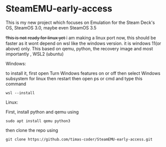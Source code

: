 # SteamEMU-early-access
This is my new project which focuses on Emulation for the Steam Deck's OS, SteamOS 3.0, maybe even SteamOS 3.5

 T̶h̶i̶s̶ i̶s̶ n̶o̶t̶ r̶e̶a̶d̶y̶ f̶o̶r̶ l̶i̶n̶u̶x̶ y̶e̶t̶ i am making a linux port now, this should be faster as it wont depend on wsl like the windows version. it is windows 11(or above) only.
This based on qemu, python, the recovery image and most importantly , WSL2 (ubuntu)

Windows:

to install it, first open
Turn Windows features on or off
then select Windows subsystem for linux
then restart
then open ps or cmd and type this command
```
wsl --install
```
Linux:

First, install python and qemu using
```
sudo apt install qemu python3
```
then clone the repo using
```
git clone https://github.com/timas-coder/SteamEMU-early-access.git
```
